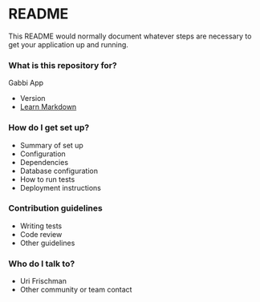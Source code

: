 # README #

This README would normally document whatever steps are necessary to get your application up and running.

### What is this repository for? ###

Gabbi App
* Version
* [Learn Markdown](https://bitbucket.org/tutorials/markdowndemo)

### How do I get set up? ###

* Summary of set up
* Configuration
* Dependencies
* Database configuration
* How to run tests
* Deployment instructions

### Contribution guidelines ###

* Writing tests
* Code review
* Other guidelines

### Who do I talk to? ###

* Uri Frischman
* Other community or team contact
